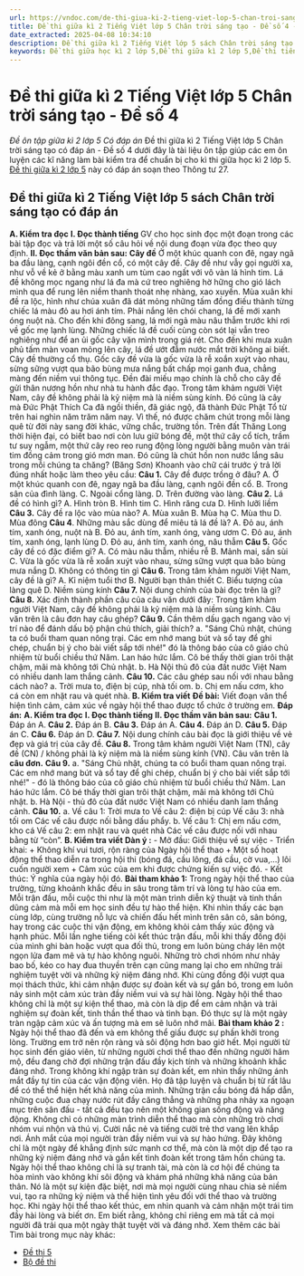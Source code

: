 ```yaml
---
url: https://vndoc.com/de-thi-giua-ki-2-tieng-viet-lop-5-chan-troi-sang-tao-de-so-4-338114
title: Đề thi giữa kì 2 Tiếng Việt lớp 5 Chân trời sáng tạo - Đề số 4 - Đề ôn tập giữa kì 2 lớp 5 Có đáp án - VnDoc.com
date_extracted: 2025-04-08 10:34:10
description: Đề thi giữa kì 2 Tiếng Việt lớp 5 sách Chân trời sáng tạo bao gồm nhiều dạng bài tập tiếng Việt 5 khác nhau giúp các em học sinh ôn tập kiến thức trọng tâm hiệu quả.
keywords: Đề thi giữa học kì 2 lớp 5,Đề thi giữa kì 2 lớp 5,Đề thi tiếng việt lớp 5 giữa học kì 2,đề thi giữa kì 2 môn tiếng việt lớp 5,Đề thi giữa học kì 2 môn Tiếng Việt lớp 5 theo Thông tư 27,Đề thi giữa học kì 2 môn tiếng việt lớp 5,đáp án đề thi giữa học kì 2 môn tiếng việt lớp 5,đề kiểm tra học kì 2 lớp 5 môn tiếng việt,Đề thi giữa học kì 2 lớp 5 Chân trời sáng tạo,Đề thi giữa học kì 2 lớp 5 môn Tiếng Việt Chân trời sáng tạo
---
```


# Đề thi giữa kì 2 Tiếng Việt lớp 5 Chân trời sáng tạo - Đề số 4
 _Đề ôn tập giữa kì 2 lớp 5 Có đáp án_
Đề thi giữa kì 2 Tiếng Việt lớp 5 Chân trời sáng tạo có đáp án - Đề số 4 dưới đây là tài liệu ôn tập giúp các em ôn luyện các kĩ năng làm bài kiểm tra để chuẩn bị cho kì thi giữa học kì 2 lớp 5. [Đề thi giữa kì 2 lớp 5](<https://vndoc.com/de-thi-giua-ki-2-lop5>) này có đáp án soạn theo Thông tư 27.
## **Đề thi giữa kì 2 Tiếng Việt lớp 5 sách Chân trời sáng tạo có đáp án**
**A. Kiểm tra đọc**
**I. Đọc thành tiếng**
GV cho học sinh đọc một đoạn trong các bài tập đọc và trả lời một số câu hỏi về nội dung đoạn vừa đọc theo quy định.
**II. Đọc thầm văn bản sau:**
**Cây đề**
Ở một khúc quanh con đê, ngay ngã ba đầu làng, cạnh ngôi đền cổ, có một cây đề. Cây đề như vẫy gọi người xa, như vỗ về kẻ ở bằng màu xanh um tùm cao ngất với vô vàn lá hình tim. Lá đề không mọc ngang như lá đa mà cứ treo nghiêng hờ hững cho gió lách mình qua để rung lên niềm thanh thoát nhẹ nhàng, xao xuyến.
Mùa xuân khi đề ra lộc, hình như chúa xuân đã dát mỏng những tấm đồng điếu thành từng chiếc lá màu đỏ au hơi ánh tím. Phải nắng lên chói chang, lá đề mới xanh óng nuột nà. Cho đến khi đông sang, lá mới ngả màu nâu thẫm trước khi rơi về gốc mẹ lạnh lùng. Những chiếc lá đề cuối cùng còn sót lại vẫn treo nghiêng như để an ủi gốc cây vặn mình trong giá rét. Cho đến khi mưa xuân phủ tấm màn voan mỏng lên cây, lá đề ướt đẫm nước mắt trời không ai biết.
Cây đề thường cổ thụ. Gốc cây đề vừa là gốc vừa là rễ xoắn xuýt vào nhau, sừng sững vượt qua bão bùng mưa nắng bất chấp mọi ganh đua, chẳng màng đến niềm vui thông tục. Đền đài miếu mạo chính là chỗ cho cây đề gửi thân nương hồn như nhà tu hành đắc đạo. Trong tâm khảm người Việt Nam, cây đề không phải là kỷ niệm mà là niềm sùng kính. Đó cũng là cây mà Đức Phật Thích Ca đã ngồi thiền, đã giác ngộ, đã thành Đức Phật Tổ từ trên hai nghìn năm trăm năm nay. Vì thế, nó được chăm chút trong mỗi làng quê từ đời này sang đời khác, vững chắc, trường tồn.
Trên đất Thăng Long thời hiện đại, có biết bao nơi còn lưu giữ bóng đề, một thứ cây cổ tích, trầm tư suy ngẫm, một thứ cây reo reo rung động lòng người bằng muôn vàn trái tim đồng cảm trong gió mơn man. Đó cũng là chút hồn non nước lắng sâu trong mỗi chúng ta chăng?
\(Băng Sơn\)
Khoanh vào chữ cái trước ý trả lời đúng nhất hoặc làm theo yêu cầu:
**Câu 1.** Cây đề được trồng ở đâu?
A. Ở một khúc quanh con đê, ngay ngã ba đầu làng, cạnh ngôi đền cổ.
B. Trong sân của đình làng.
C. Ngoài cổng làng.
D. Trên đường vào làng.
**Câu 2.** Lá đề có hình gì?
A. Hình tròn
B. Hình tim
C. Hình răng cưa
D. Hình lưỡi liềm
**Câu 3.** Cây đề ra lộc vào mùa nào?
A. Mùa xuân
B. Mùa hạ
C. Mùa thu
D. Mùa đông
**Câu 4**. Những màu sắc dùng để miêu tả lá đề là?
A. Đỏ au, ánh tím, xanh óng, nuột nà
B. Đỏ au, ánh tím, xanh óng, vàng ươm
C. Đỏ au, ánh tím, xanh óng, lạnh lùng
D. Đỏ au, ánh tím, xanh óng, nâu thẫm
**Câu 5.** Gốc cây đề có đặc điểm gì?
A. Có màu nâu thẫm, nhiều rễ
B. Mảnh mai, sần sùi
C. Vừa là gốc vừa là rễ xoắn xuýt vào nhau, sừng sững vượt qua bão bùng mưa nắng
D. Không có thông tin gì
**Câu 6.** Trong tâm khảm người Việt Nam, cây đề là gì?
A. Kỉ niệm tuổi thơ
B. Người bạn thân thiết
C. Biểu tượng của làng quê
D. Niềm sùng kính
**Câu 7.** Nội dung chính của bài đọc trên là gì?
**Câu 8.** Xác định thành phần câu của câu văn dưới đây:
Trong tâm khảm người Việt Nam, cây đề không phải là kỷ niệm mà là niềm sùng kính.
Câu văn trên là câu đơn hay câu ghép?
**Câu 9.** Cần thêm dấu gạch ngang vào vị trí nào để đánh dấu bộ phận chú thích, giải thích?
a. "Sáng Chủ nhật, chúng ta có buổi tham quan nông trại. Các em nhớ mang bút và sổ tay để ghi chép, chuẩn bị ý cho bài viết sắp tới nhé\!" đó là thông báo của cô giáo chủ nhiệm từ buổi chiều thứ Năm. Lan háo hức lắm. Cô bé thấy thời gian trôi thật chậm, mãi mà không tới Chủ nhật.
b. Hà Nội thủ đô của đất nước Việt Nam có nhiều danh lam thắng cảnh.
**Câu 10.** Các câu ghép sau nối với nhau bằng cách nào?
a. Trời mưa to, điện bị cúp, nhà tối om.
b. Chị em nấu cơm, kho cá còn em nhặt rau và quét nhà.
**B. Kiểm tra viết**
**Đề bài:** Viết đoạn văn thể hiện tình cảm, cảm xúc về ngày hội thể thao được tổ chức ở trường em.
**Đáp án:**
**A. Kiểm tra đọc**
**I. Đọc thành tiếng**
**II. Đọc thầm văn bản sau:**
**Câu 1.**
Đáp án A.
**Câu 2.**
Đáp án B.
**Câu 3.**
Đáp án A.
**Câu 4.**
Đáp án D.
**Câu 5.**
Đáp án C.
**Câu 6.**
Đáp án D.
**Câu 7.**
Nội dung chính cảu bài đọc là giới thiệu về vẻ đẹp và giá trị của cây đề.
**Câu 8.**
Trong tâm khảm người Việt Nam \(TN\), cây đề \(CN\) / không phải là kỷ niệm mà là niềm sùng kính \(VN\).
Câu văn trên là **câu đơn.**
**Câu 9.**
a. "Sáng Chủ nhật, chúng ta có buổi tham quan nông trại. Các em nhớ mang bút và sổ tay để ghi chép, chuẩn bị ý cho bài viết sắp tới nhé\!" - đó là thông báo của cô giáo chủ nhiệm từ buổi chiều thứ Năm. Lan háo hức lắm. Cô bé thấy thời gian trôi thật chậm, mãi mà không tới Chủ nhật.
b. Hà Nội - thủ đô của đất nước Việt Nam có nhiều danh lam thắng cảnh.
**Câu 10.**
a. Vế câu 1: Trời mưa to
Vế câu 2: điện bị cúp
Vế câu 3: nhà tối om
Các vế câu được nối bằng dấu phẩy.
b. Vế câu 1: Chị em nấu cơm, kho cá
Vế câu 2: em nhặt rau và quét nhà
Các vế câu được nối với nhau bằng từ “còn”.
**B. Kiểm tra viết**
**Dàn ý :**
\- Mở đầu: Giới thiệu về sự việc
\- Triển khai:
\+ Không khí vui tươi, rộn ràng của Ngày hội thể thao
\+ Một số hoạt động thể thao diễn ra trong hội thi \(bóng đá, cầu lông, đá cầu, cờ vua,...\) lôi cuốn người xem
\+ Cảm xúc của em khi được chứng kiến sự việc đó.
\- Kết thúc: Ý nghĩa của ngày hội đó.
**Bài tham khảo 1:**
Trong ngày hội thể thao của trường, từng khoảnh khắc đều in sâu trong tâm trí và lòng tự hào của em. Mỗi trận đấu, mỗi cuộc thi như là một màn trình diễn kỹ thuật và tinh thần dũng cảm mà mỗi em học sinh đều tự hào thể hiện. Khi nhìn thấy các bạn cùng lớp, cùng trường nỗ lực và chiến đấu hết mình trên sân cỏ, sân bóng, hay trong các cuộc thi vận động, em không khỏi cảm thấy xúc động và hạnh phúc. Mỗi lần nghe tiếng còi kết thúc trận đấu, mỗi khi thấy đồng đội của mình ghi bàn hoặc vượt qua đối thủ, trong em luôn bùng cháy lên một ngọn lửa đam mê và tự hào không nguôi. Những trò chơi nhóm như nhảy bao bố, kéo co hay đua thuyền trên cạn cũng mang lại cho em những trải nghiệm tuyệt vời và những kỷ niệm đáng nhớ. Khi cùng đồng đội vượt qua mọi thách thức, khi cảm nhận được sự đoàn kết và sự gắn bó, trong em luôn nảy sinh một cảm xúc tràn đầy niềm vui và sự hài lòng. Ngày hội thể thao không chỉ là một sự kiện thể thao, mà còn là dịp để em cảm nhận và trải nghiệm sự đoàn kết, tinh thần thể thao và tình bạn. Đó thực sự là một ngày tràn ngập cảm xúc và ấn tượng mà em sẽ luôn nhớ mãi.
**Bài tham khảo 2 :**
Ngày hội thể thao đã đến và em không thể giấu được sự phấn khởi trong lòng. Trường em trở nên rộn ràng và sôi động hơn bao giờ hết. Mọi người từ học sinh đến giáo viên, từ những người chơi thể thao đến những người hâm mộ, đều đang chờ đợi những trận đấu đầy kịch tính và những khoảnh khắc đáng nhớ. Trong không khí ngập tràn sự đoàn kết, em nhìn thấy những ánh mắt đầy tự tin của các vận động viên. Họ đã tập luyện và chuẩn bị từ rất lâu để có thể thể hiện hết khả năng của mình. Những trận cầu bóng đá hấp dẫn, những cuộc đua chạy nước rút đầy căng thẳng và những pha nhảy xa ngoạn mục trên sân đấu - tất cả đều tạo nên một không gian sống động và năng động. Không chỉ có những màn trình diễn thể thao mà còn những trò chơi nhóm vui nhộn và thú vị. Cười nắc nẻ và tiếng cười trẻ thơ vang lên khắp nơi. Ánh mắt của mọi người tràn đầy niềm vui và sự hào hứng. Đây không chỉ là một ngày để khẳng định sức mạnh cơ thể, mà còn là một dịp để tạo ra những kỷ niệm đáng nhớ và gắn kết tình đoàn kết trong tâm hồn chúng ta. Ngày hội thể thao không chỉ là sự tranh tài, mà còn là cơ hội để chúng ta hòa mình vào không khí sôi động và khám phá những khả năng của bản thân. Nó là một sự kiện đặc biệt, nơi mà mọi người cùng nhau chia sẻ niềm vui, tạo ra những kỷ niệm và thể hiện tình yêu đối với thể thao và trường học. Khi ngày hội thể thao kết thúc, em nhìn quanh và cảm nhận một trái tim đầy hài lòng và biết ơn. Em biết rằng, không chỉ riêng em mà tất cả mọi người đã trải qua một ngày thật tuyệt vời và đáng nhớ.
Xem thêm các bài Tìm bài trong mục này khác:
  * [Đề thi 5](</de-thi-giua-ki-2-tieng-viet-lop-5-chan-troi-sang-tao-de-so-5-338115>)
  * [Bộ đề thi](</bo-de-thi-giua-ki-2-tieng-viet-lop-5-chan-troi-sang-tao-338119>)

